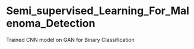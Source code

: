 # Semi_supervised_Learning_For_Malenoma_Detection
Trained CNN model on GAN for Binary Classification
